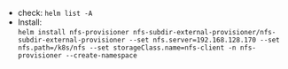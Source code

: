 * check:
  `helm list -A`
* Install:  
  `helm install nfs-provisioner nfs-subdir-external-provisioner/nfs-subdir-external-provisioner --set nfs.server=192.168.128.170 --set nfs.path=/k8s/nfs --set storageClass.name=nfs-client -n nfs-provisioner --create-namespace`

  
